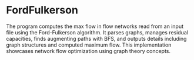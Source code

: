 # FordFulkerson
The program computes the max flow in flow networks read from an input file using the Ford-Fulkerson algorithm. It parses graphs, manages residual capacities, finds augmenting paths with BFS, and outputs details including graph structures and computed maximum flow. This implementation showcases network flow optimization using graph theory concepts.

